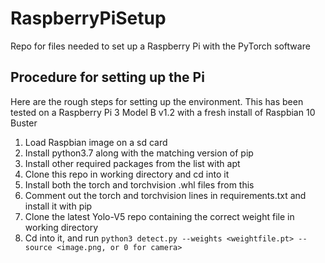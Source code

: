 # RaspberryPiSetup
Repo for files needed to set up a Raspberry Pi with the PyTorch software

## Procedure for setting up the Pi
Here are the rough steps for setting up the environment. This has been tested on a Raspberry Pi 3 Model B v1.2 with a fresh install of Raspbian 10 Buster

1. Load Raspbian image on a sd card
2. Install python3.7 along with the matching version of pip
3. Install other required packages from the list with apt
4. Clone this repo in working directory and cd into it
5. Install both the torch and torchvision .whl files from this
6. Comment out the torch and torchvision lines in requirements.txt and install it with pip
7. Clone the latest Yolo-V5 repo containing the correct weight file in working directory
8. Cd into it, and run ```python3 detect.py --weights <weightfile.pt> --source <image.png, or 0 for camera>``` 

